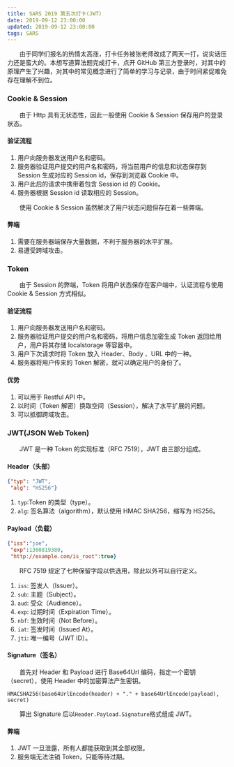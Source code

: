 ```yaml
---
title: SARS 2019 第五次打卡(JWT)
date: 2019-09-12 23:00:00
updated: 2019-09-12 23:00:00
tags: SARS
---
```

　　由于同学们报名的热情太高涨，打卡任务被张老师改成了两天一打，说实话压力还是蛮大的。本想写道算法题完成打卡，点开 GitHub 第三方登录时，对其中的原理产生了兴趣，对其中的常见概念进行了简单的学习与记录，由于时间紧促难免存在理解不到位。<!-- more -->

### Cookie & Session
　　由于 Http 具有无状态性，因此一般使用 Cookie & Session 保存用户的登录状态。

#### 验证流程
1. 用户向服务器发送用户名和密码。
2. 服务器验证用户提交的用户名和密码，将当前用户的信息和状态保存到 Session 生成对应的 Session id，保存到浏览器 Cookie 中。
3. 用户此后的请求中携带着包含 Session id 的 Cookie。
4. 服务器根据 Session id 读取相应的 Session。

　　使用 Cookie & Session 虽然解决了用户状态问题但存在着一些弊端。

#### 弊端
1. 需要在服务器端保存大量数据，不利于服务器的水平扩展。
2. 易遭受跨域攻击。

### Token
　　由于 Session 的弊端，Token 将用户状态保存在客户端中，认证流程与使用 Cookie & Session 方式相似。

#### 验证流程
1. 用户向服务器发送用户名和密码。
2. 服务器验证用户提交的用户名和密码，将用户信息加密生成 Token 返回给用户，用户将其存储 localstorage 等容器中。
3. 用户下次请求时将 Token 放入 Header、Body 、URL 中的一种。
4. 服务器将用户传来的 Token 解密，就可以确定用户的身份了。

#### 优势
1. 可以用于 Restful API 中。
2. 以时间（Token 解密）换取空间（Session），解决了水平扩展的问题。
3. 可以抵御跨域攻击。

### JWT(JSON Web Token)
　　JWT 是一种 Token 的实现标准（RFC 7519），JWT 由三部分组成。

#### Header（头部）
```json
{"typ": "JWT",
 "alg": "HS256"}
```
1. `typ`:Token 的类型（type）。
2. `alg`: 签名算法（algorithm），默认使用 HMAC SHA256，缩写为 HS256。

#### Payload（负载）
```json
{"iss":"joe",
 "exp":1300819380,
 "http://example.com/is_root":true}
```
　　RFC 7519 规定了七种保留字段以供选用，除此以外可以自行定义。
1. `iss`: 签发人（Issuer）。
2. `sub`: 主题（Subject）。
3. `aud`: 受众（Audience）。
4. `exp`: 过期时间（Expiration Time）。
5. `nbf`: 生效时间（Not Before）。
6. `iat`: 签发时间（Issued At）。
7. `jti`: 唯一编号（JWT ID）。

#### Signature（签名）
　　首先对 Header 和 Payload 进行 Base64Url 编码，指定一个密钥（secret），使用 Header 中的加密算法产生密钥。
```
HMACSHA256(base64UrlEncode(header) + "." + base64UrlEncode(payload), secret)
```
　　算出 Signature 后以`Header.Payload.Signature`格式组成 JWT。

#### 弊端
1. JWT 一旦泄露，所有人都能获取到其全部权限。
2. 服务端无法注销 Token，只能等待过期。